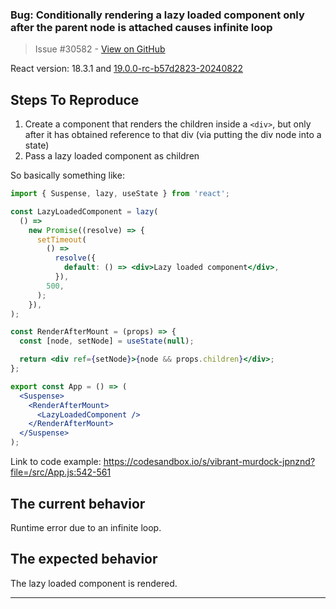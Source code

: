 ### Bug: Conditionally rendering a lazy loaded component only after the parent node is attached causes infinite loop

> Issue #30582 - [View on GitHub](https://github.com/facebook/react/issues/30582)

React version: 18.3.1 and [19.0.0-rc-b57d2823-20240822](https://codesandbox.io/p/sandbox/conditionally-rendering-a-lazy-loaded-component-only-after-the-parent-node-is-attached-causes-infinite-loop-s9gzml)

## Steps To Reproduce

1. Create a component that renders the children inside a `<div>`, but only after it has obtained reference to that div (via putting the div node into a state)
2. Pass a lazy loaded component as children

So basically something like:
```jsx
import { Suspense, lazy, useState } from 'react';

const LazyLoadedComponent = lazy(
  () =>
    new Promise((resolve) => {
      setTimeout(
        () =>
          resolve({
            default: () => <div>Lazy loaded component</div>,
          }),
        500,
      );
    }),
);

const RenderAfterMount = (props) => {
  const [node, setNode] = useState(null);

  return <div ref={setNode}>{node && props.children}</div>;
};

export const App = () => (
  <Suspense>
    <RenderAfterMount>
      <LazyLoadedComponent />
    </RenderAfterMount>
  </Suspense>
);
```

Link to code example:
https://codesandbox.io/s/vibrant-murdock-jpnznd?file=/src/App.js:542-561

## The current behavior
Runtime error due to an infinite loop.

## The expected behavior
The lazy loaded component is rendered.

---

